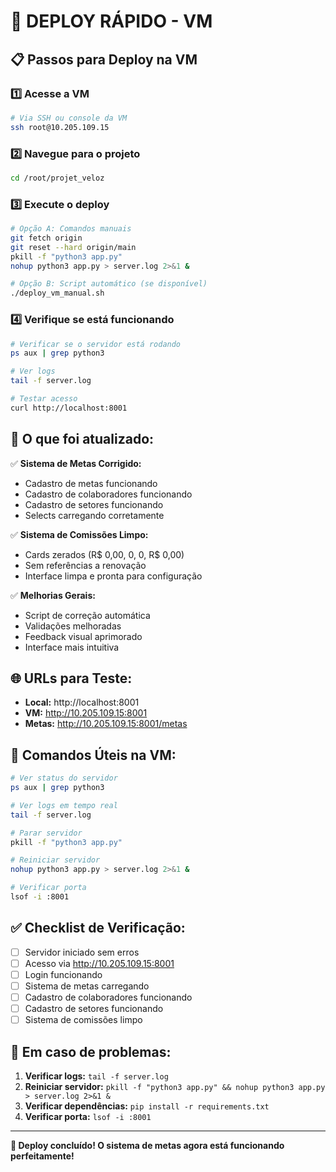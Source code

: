 # 🚀 DEPLOY RÁPIDO - VM

## 📋 **Passos para Deploy na VM**

### 1️⃣ **Acesse a VM**
```bash
# Via SSH ou console da VM
ssh root@10.205.109.15
```

### 2️⃣ **Navegue para o projeto**
```bash
cd /root/projet_veloz
```

### 3️⃣ **Execute o deploy**
```bash
# Opção A: Comandos manuais
git fetch origin
git reset --hard origin/main
pkill -f "python3 app.py"
nohup python3 app.py > server.log 2>&1 &

# Opção B: Script automático (se disponível)
./deploy_vm_manual.sh
```

### 4️⃣ **Verifique se está funcionando**
```bash
# Verificar se o servidor está rodando
ps aux | grep python3

# Ver logs
tail -f server.log

# Testar acesso
curl http://localhost:8001
```

## 🎯 **O que foi atualizado:**

✅ **Sistema de Metas Corrigido:**
- Cadastro de metas funcionando
- Cadastro de colaboradores funcionando  
- Cadastro de setores funcionando
- Selects carregando corretamente

✅ **Sistema de Comissões Limpo:**
- Cards zerados (R$ 0,00, 0, 0, R$ 0,00)
- Sem referências a renovação
- Interface limpa e pronta para configuração

✅ **Melhorias Gerais:**
- Script de correção automática
- Validações melhoradas
- Feedback visual aprimorado
- Interface mais intuitiva

## 🌐 **URLs para Teste:**

- **Local:** http://localhost:8001
- **VM:** http://10.205.109.15:8001
- **Metas:** http://10.205.109.15:8001/metas

## 🔧 **Comandos Úteis na VM:**

```bash
# Ver status do servidor
ps aux | grep python3

# Ver logs em tempo real
tail -f server.log

# Parar servidor
pkill -f "python3 app.py"

# Reiniciar servidor
nohup python3 app.py > server.log 2>&1 &

# Verificar porta
lsof -i :8001
```

## ✅ **Checklist de Verificação:**

- [ ] Servidor iniciado sem erros
- [ ] Acesso via http://10.205.109.15:8001
- [ ] Login funcionando
- [ ] Sistema de metas carregando
- [ ] Cadastro de colaboradores funcionando
- [ ] Cadastro de setores funcionando
- [ ] Sistema de comissões limpo

## 🚨 **Em caso de problemas:**

1. **Verificar logs:** `tail -f server.log`
2. **Reiniciar servidor:** `pkill -f "python3 app.py" && nohup python3 app.py > server.log 2>&1 &`
3. **Verificar dependências:** `pip install -r requirements.txt`
4. **Verificar porta:** `lsof -i :8001`

---

**🎉 Deploy concluído! O sistema de metas agora está funcionando perfeitamente!** 